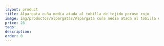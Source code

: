 ```yaml
---
layout: product
title: Alpargata cuña media atada al tobilla de tejido poroso rojo 
image: img/productos/alpargatas/Alpargata cuña media atada al tobilla de tejido poroso rojo =28.webp
price: 28
tags: 
description: 
order: 0
---
```

